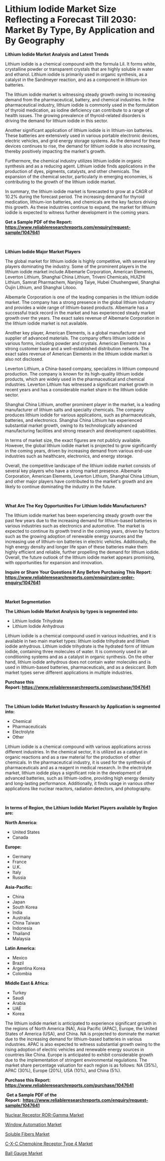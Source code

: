 <p><h1>Lithium Iodide Market Size Reflecting a Forecast Till 2030: Market By Type, By Application and By Geography</h1></p><p><strong>Lithium Iodide Market Analysis and Latest Trends</strong></p>
<p><p>Lithium iodide is a chemical compound with the formula LiI. It forms white, crystalline powder or transparent crystals that are highly soluble in water and ethanol. Lithium iodide is primarily used in organic synthesis, as a catalyst in the Sandmeyer reaction, and as a component in lithium-ion batteries.</p><p>The lithium iodide market is witnessing steady growth owing to increasing demand from the pharmaceutical, battery, and chemical industries. In the pharmaceutical industry, lithium iodide is commonly used in the formulation of thyroid medication, as iodine deficiency can contribute to a range of health issues. The growing prevalence of thyroid-related disorders is driving the demand for lithium iodide in this sector.</p><p>Another significant application of lithium iodide is in lithium-ion batteries. These batteries are extensively used in various portable electronic devices, electric vehicles, and grid energy storage systems. As the demand for these devices continues to rise, the demand for lithium iodide is also increasing, thereby positively impacting the market's growth.</p><p>Furthermore, the chemical industry utilizes lithium iodide in organic synthesis and as a reducing agent. Lithium iodide finds applications in the production of dyes, pigments, catalysts, and other chemicals. The expansion of the chemical sector, particularly in emerging economies, is contributing to the growth of the lithium iodide market.</p><p>In summary, the lithium iodide market is forecasted to grow at a CAGR of 10.2% during the forecast period. The increasing demand for thyroid medication, lithium-ion batteries, and chemicals are the key factors driving this growth. As these industries continue to expand, the market for lithium iodide is expected to witness further development in the coming years.</p></p>
<p><strong>Get a Sample PDF of the Report:&nbsp; <a href="https://www.reliableresearchreports.com/enquiry/request-sample/1047641">https://www.reliableresearchreports.com/enquiry/request-sample/1047641</a></strong></p>
<p>&nbsp;</p>
<p><strong>Lithium Iodide Major Market Players</strong></p>
<p><p>The global market for lithium iodide is highly competitive, with several key players dominating the industry. Some of the prominent players in the lithium iodide market include Albemarle Corporation, American Elements, Leverton Lithium, Shanghai China Lithium, Triveni Chemicals, HUIZHI Lithium, Samrat Pharmachem, Nanjing Taiye, Hubei Chushengwei, Shanghai Oujin Lithium, and Shanghai Litooo.</p><p>Albemarle Corporation is one of the leading companies in the lithium iodide market. The company has a strong presence in the global lithium industry and provides a wide range of lithium-based products. Albemarle has a successful track record in the market and has experienced steady market growth over the years. The exact sales revenue of Albemarle Corporation in the lithium iodide market is not available.</p><p>Another key player, American Elements, is a global manufacturer and supplier of advanced materials. The company offers lithium iodide in various forms, including powder and crystals. American Elements has a strong customer base and a well-established distribution network. The exact sales revenue of American Elements in the lithium iodide market is also not disclosed.</p><p>Leverton Lithium, a China-based company, specializes in lithium compound production. The company is known for its high-quality lithium iodide products, which are widely used in the pharmaceutical and chemical industries. Leverton Lithium has witnessed a significant market growth in recent years and has a considerable market share in the lithium iodide sector.</p><p>Shanghai China Lithium, another prominent player in the market, is a leading manufacturer of lithium salts and specialty chemicals. The company produces lithium iodide for various applications, such as pharmaceuticals, batteries, and electronics. Shanghai China Lithium has experienced substantial market growth, owing to its technologically advanced manufacturing facilities and strong research and development capabilities.</p><p>In terms of market size, the exact figures are not publicly available. However, the global lithium iodide market is projected to grow significantly in the coming years, driven by increasing demand from various end-use industries such as healthcare, electronics, and energy storage.</p><p>Overall, the competitive landscape of the lithium iodide market consists of several key players who have a strong market presence. Albemarle Corporation, American Elements, Leverton Lithium, Shanghai China Lithium, and other major players have contributed to the market's growth and are likely to continue dominating the industry in the future.</p></p>
<p>&nbsp;</p>
<p><strong>What Are The Key Opportunities For Lithium Iodide Manufacturers?</strong></p>
<p><p>The lithium iodide market has been experiencing steady growth over the past few years due to the increasing demand for lithium-based batteries in various industries such as electronics and automotive. The market is expected to continue its growth trend in the coming years, driven by factors such as the growing adoption of renewable energy sources and the increasing use of lithium-ion batteries in electric vehicles. Additionally, the high energy density and longer life span of these batteries make them highly efficient and reliable, further propelling the demand for lithium iodide. Overall, the future outlook of the lithium iodide market appears promising, with opportunities for expansion and innovation.</p></p>
<p><strong>Inquire or Share Your Questions If Any Before Purchasing This Report: <a href="https://www.reliableresearchreports.com/enquiry/pre-order-enquiry/1047641">https://www.reliableresearchreports.com/enquiry/pre-order-enquiry/1047641</a></strong></p>
<p>&nbsp;</p>
<p><strong>Market Segmentation</strong></p>
<p><strong>The Lithium Iodide Market Analysis by types is segmented into:</strong></p>
<p><ul><li>Lithium Iodide Trihydrate</li><li>Lithium Iodide Anhydrous</li></ul></p>
<p><p>Lithium iodide is a chemical compound used in various industries, and it is available in two main market types: lithium iodide trihydrate and lithium iodide anhydrous. Lithium iodide trihydrate is the hydrated form of lithium iodide, containing three molecules of water. It is commonly used in air conditioning systems and as a catalyst in organic synthesis. On the other hand, lithium iodide anhydrous does not contain water molecules and is used in lithium-based batteries, pharmaceuticals, and as a desiccant. Both market types serve different applications in multiple industries.</p></p>
<p><strong>Purchase this Report:&nbsp;<a href="https://www.reliableresearchreports.com/purchase/1047641">https://www.reliableresearchreports.com/purchase/1047641</a></strong></p>
<p>&nbsp;</p>
<p><strong>The Lithium Iodide Market Industry Research by Application is segmented into:</strong></p>
<p><ul><li>Chemical</li><li>Pharmaceuticals</li><li>Electrolyte</li><li>Other</li></ul></p>
<p><p>Lithium iodide is a chemical compound with various applications across different industries. In the chemical sector, it is utilized as a catalyst in organic reactions and as a raw material for the production of other chemicals. In the pharmaceutical industry, it is used for the synthesis of pharmaceuticals and as a reagent in medical research. In the electrolyte market, lithium iodide plays a significant role in the development of advanced batteries, such as lithium-iodine, providing high energy density and long-lasting performance. Additionally, it finds usage in various other applications like nuclear reactors, radiation detectors, and photography.</p></p>
<p>&nbsp;</p>
<p><strong>In terms of Region, the Lithium Iodide Market Players available by Region are:</strong></p>
<p>
    <p> <strong> North America: </strong>
        <ul>
            <li>United States</li>
            <li>Canada</li>
        </ul>
        </p> 
    <p> <strong> Europe: </strong>
        <ul>
            <li>Germany</li>
            <li>France</li>
            <li>U.K.</li>
            <li>Italy</li>
            <li>Russia</li>
        </ul>
        </p> 
    <p> <strong> Asia-Pacific: </strong>
        <ul>
            <li>China</li>
            <li>Japan</li>
            <li>South Korea</li>
            <li>India</li>
            <li>Australia</li>
            <li>China Taiwan</li>
            <li>Indonesia</li>
            <li>Thailand</li>
            <li>Malaysia</li>
        </ul>
        </p> 
    <p> <strong> Latin America: </strong>
        <ul>
            <li>Mexico</li>
            <li>Brazil</li>
            <li>Argentina Korea</li>
            <li>Colombia</li>
        </ul>
        </p> 
    <p> <strong> Middle East & Africa: </strong>
        <ul>
            <li>Turkey</li>
            <li>Saudi</li>
            <li>Arabia</li>
            <li>UAE</li>
            <li>Korea</li>
        </ul>
    </p>
    </p>
<p><p>The lithium iodide market is anticipated to experience significant growth in the regions of North America (NA), Asia Pacific (APAC), Europe, the United States of America (USA), and China. NA is projected to dominate the market due to the increasing demand for lithium-based batteries in various industries. APAC is also expected to witness substantial growth owing to the rising adoption of electric vehicles and renewable energy sources in countries like China. Europe is anticipated to exhibit considerable growth due to the implementation of stringent environmental regulations. The market share percentage valuation for each region is as follows: NA (35%), APAC (30%), Europe (20%), USA (10%), and China (5%).</p></p>
<p><strong>Purchase this Report: <a href="https://www.reliableresearchreports.com/purchase/1047641">https://www.reliableresearchreports.com/purchase/1047641</a></strong></p>
<p>&nbsp;<strong>Get a Sample PDF of the Report:&nbsp;&nbsp;<a href="https://www.reliableresearchreports.com/enquiry/request-sample/1047641">https://www.reliableresearchreports.com/enquiry/request-sample/1047641</a></strong></p>
<p><strong></strong></p>
<p><p><a href="https://www.linkedin.com/pulse/nuclear-receptor-ror-gamma-market-research-report-unlocks-07hme/">Nuclear Receptor ROR-Gamma Market</a></p><p><a href="https://medium.com/@deannakling2927/window-automation-market-furnishes-information-on-market-share-market-trends-and-market-growth-fc91eba1fba7">Window Automation Market</a></p><p><a href="https://medium.com/@chazmonahan2023/soluble-fibers-market-analysis-its-cagr-market-segmentation-and-global-industry-overview-98bb559870f1">Soluble Fibers Market</a></p><p><a href="https://www.linkedin.com/pulse/c-x-c-chemokine-receptor-type-4-market-share-amp-new-trends-ykepe/">C-X-C Chemokine Receptor Type 4 Market</a></p><p><a href="https://www.linkedin.com/pulse/decoding-ball-gauge-market-deep-dive-latest-trends-segmentation-e7ope/">Ball Gauge Market</a></p></p>